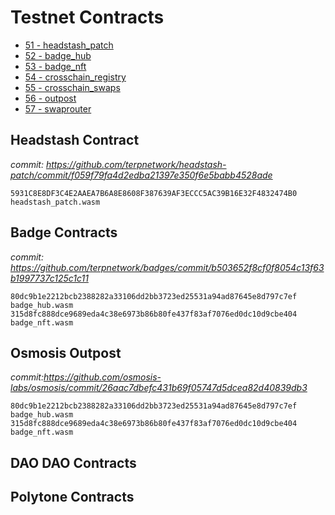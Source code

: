 # Testnet Contracts

- [51 - headstash_patch](5931C8E8DF3C4E2AAEA7B6A8E8608F387639AF3ECCC5AC39B16E32F4832474B0)
- [52 - badge_hub](754B0E88643F8D076C0823D6CF0DA242C28F5313EB814CBDE29F72F0E53D532F)
- [53 - badge_nft](928925B6B7F8447995F2FB2877646D39C63F84FC379A67C3DE8DA5027B8BDF4E)
- [54 - crosschain_registry](6AC17BD0760F6CCB389D839FE152F81CC2901580897894DFCA2DC8477EF3C83E)
- [55 - crosschain_swaps](56635B5823BD8AFEE307EB4A8D88F7B17F6C17A1A9CB1FC3655522EB63FFDE53)
- [56 - outpost](8F34A5642E0B8E4F449D634D7601F9717D7E7DBFC30D772217243A8789A70019)
- [57 - swaprouter](900A0A4C3E41A7E97B05A6C89E52290B423D27289B1D9D1F8EFE5806F0B4397C)

## Headstash Contract
*commit: https://github.com/terpnetwork/headstash-patch/commit/f059f79fa4d2edba21397e350f6e5babb4528ade*
```
5931C8E8DF3C4E2AAEA7B6A8E8608F387639AF3ECCC5AC39B16E32F4832474B0  headstash_patch.wasm
```
## Badge Contracts 
*commit: https://github.com/terpnetwork/badges/commit/b503652f8cf0f8054c13f63b1997737c125c1c11*
```
80dc9b1e2212bcb2388282a33106dd2bb3723ed25531a94ad87645e8d797c7ef  badge_hub.wasm
315d8fc888dce9689eda4c38e6973b86b80fe437f83af7076ed0dc10d9cbe404  badge_nft.wasm
```
## Osmosis Outpost
*commit:https://github.com/osmosis-labs/osmosis/commit/26aac7dbefc431b69f05747d5dcea82d40839db3*

```
80dc9b1e2212bcb2388282a33106dd2bb3723ed25531a94ad87645e8d797c7ef  badge_hub.wasm
315d8fc888dce9689eda4c38e6973b86b80fe437f83af7076ed0dc10d9cbe404  badge_nft.wasm
```

## DAO DAO Contracts

## Polytone Contracts

